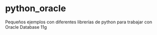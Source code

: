 # python_oracle
Pequeños ejemplos con diferentes librerías de python para trabajar con Oracle Database 11g
